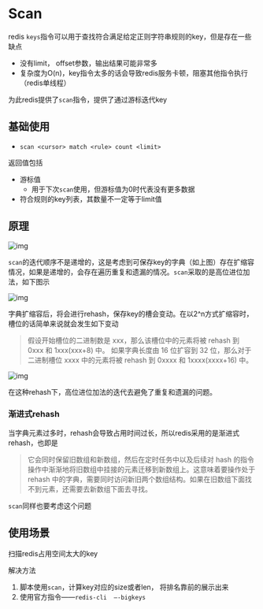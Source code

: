 # Scan

redis `keys`指令可以用于查找符合满足给定正则字符串规则的key，但是存在一些缺点

- 没有limit， offset参数，输出结果可能非常多
- 复杂度为O(n)，key指令太多的话会导致redis服务卡顿，阻塞其他指令执行（redis单线程）

为此redis提供了`scan`指令，提供了通过游标迭代key



## 基础使用

- `scan <cursor> match <rule> count <limit>`

返回值包括

- 游标值
    - 用于下次`scan`使用，但游标值为0时代表没有更多数据
- 符合规则的key列表，其数量不一定等于limit值



## 原理

![img](https://user-gold-cdn.xitu.io/2018/7/5/164695b9f06c757e?imageView2/0/w/1280/h/960/format/webp/ignore-error/1)

`scan`的迭代顺序不是递增的，这是考虑到可保存key的字典（如上图）存在扩缩容情况，如果是递增的，会存在遍历重复和遗漏的情况。`scan`采取的是高位进位加法，如下图示



![img](https://user-gold-cdn.xitu.io/2018/7/5/16469760d12e0cbd?imageslim)

字典扩缩容后，将会进行rehash，保存key的槽会变动。在以2^n方式扩缩容时，槽位的话简单来说就会发生如下变动

> 假设开始槽位的二进制数是 xxx，那么该槽位中的元素将被 rehash 到 0xxx 和 1xxx(xxx+8) 中。 如果字典长度由 16 位扩容到 32 位，那么对于二进制槽位 xxxx 中的元素将被 rehash 到 0xxxx 和 1xxxx(xxxx+16) 中。

![img](https://user-gold-cdn.xitu.io/2018/7/5/164699dae277cc19?imageView2/0/w/1280/h/960/format/webp/ignore-error/1)

在这种rehash下，高位进位加法的迭代去避免了重复和遗漏的问题。



### 渐进式rehash

当字典元素过多时，rehash会导致占用时间过长，所以redis采用的是渐进式rehash，也即是

> 它会同时保留旧数组和新数组，然后在定时任务中以及后续对 hash 的指令操作中渐渐地将旧数组中挂接的元素迁移到新数组上。这意味着要操作处于 rehash 中的字典，需要同时访问新旧两个数组结构。如果在旧数组下面找不到元素，还需要去新数组下面去寻找。

`scan`同样也要考虑这个问题



## 使用场景

扫描redis占用空间太大的key

解决方法

1. 脚本使用`scan`，计算key对应的size或者len， 将排名靠前的展示出来
2. 使用官方指令——`redis-cli  –-bigkeys`

